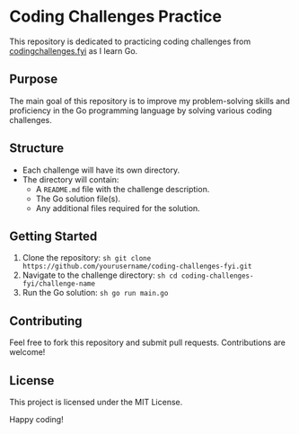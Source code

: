 # Coding Challenges Practice

This repository is dedicated to practicing coding challenges from [codingchallenges.fyi](https://codingchallenges.fyi) as I learn Go.

## Purpose

The main goal of this repository is to improve my problem-solving skills and proficiency in the Go programming language by solving various coding challenges.

## Structure

- Each challenge will have its own directory.
- The directory will contain:
    - A `README.md` file with the challenge description.
    - The Go solution file(s).
    - Any additional files required for the solution.

## Getting Started

1. Clone the repository:
        ```sh
        git clone https://github.com/yourusername/coding-challenges-fyi.git
        ```
2. Navigate to the challenge directory:
        ```sh
        cd coding-challenges-fyi/challenge-name
        ```
3. Run the Go solution:
        ```sh
        go run main.go
        ```

## Contributing

Feel free to fork this repository and submit pull requests. Contributions are welcome!

## License

This project is licensed under the MIT License.

Happy coding!